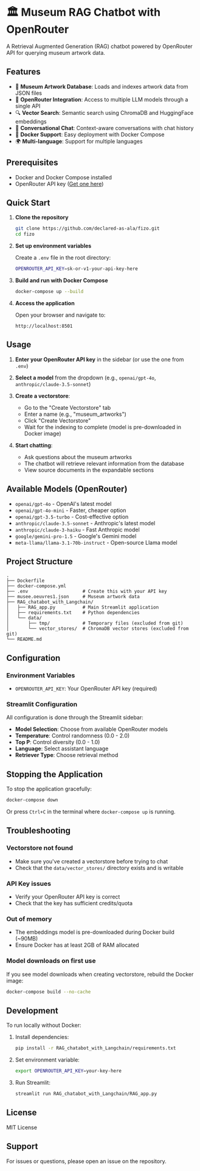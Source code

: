 # 🏛️ Museum RAG Chatbot with OpenRouter

A Retrieval Augmented Generation (RAG) chatbot powered by OpenRouter API for querying museum artwork data.

## Features

- 🎨 **Museum Artwork Database**: Loads and indexes artwork data from JSON files
- 🤖 **OpenRouter Integration**: Access to multiple LLM models through a single API
- 🔍 **Vector Search**: Semantic search using ChromaDB and HuggingFace embeddings
- 💬 **Conversational Chat**: Context-aware conversations with chat history
- 🐳 **Docker Support**: Easy deployment with Docker Compose
- 🌍 **Multi-language**: Support for multiple languages

## Prerequisites

- Docker and Docker Compose installed
- OpenRouter API key ([Get one here](https://openrouter.ai))

## Quick Start

1. **Clone the repository**

   ```bash
   git clone https://github.com/declared-as-ala/fizo.git
   cd fizo
   ```

2. **Set up environment variables**

   Create a `.env` file in the root directory:
   ```bash
   OPENROUTER_API_KEY=sk-or-v1-your-api-key-here
   ```

3. **Build and run with Docker Compose**

   ```bash
   docker-compose up --build
   ```

4. **Access the application**

   Open your browser and navigate to:
   ```
   http://localhost:8501
   ```

## Usage

1. **Enter your OpenRouter API key** in the sidebar (or use the one from `.env`)

2. **Select a model** from the dropdown (e.g., `openai/gpt-4o`, `anthropic/claude-3.5-sonnet`)

3. **Create a vectorstore**:
   - Go to the "Create Vectorstore" tab
   - Enter a name (e.g., "museum_artworks")
   - Click "Create Vectorstore"
   - Wait for the indexing to complete (model is pre-downloaded in Docker image)

4. **Start chatting**:
   - Ask questions about the museum artworks
   - The chatbot will retrieve relevant information from the database
   - View source documents in the expandable sections

## Available Models (OpenRouter)

- `openai/gpt-4o` - OpenAI's latest model
- `openai/gpt-4o-mini` - Faster, cheaper option
- `openai/gpt-3.5-turbo` - Cost-effective option
- `anthropic/claude-3.5-sonnet` - Anthropic's latest model
- `anthropic/claude-3-haiku` - Fast Anthropic model
- `google/gemini-pro-1.5` - Google's Gemini model
- `meta-llama/llama-3.1-70b-instruct` - Open-source Llama model

## Project Structure

```
.
├── Dockerfile
├── docker-compose.yml
├── .env                    # Create this with your API key
├── musee.oeuvres1.json     # Museum artwork data
├── RAG_chatabot_with_Langchain/
│   ├── RAG_app.py          # Main Streamlit application
│   ├── requirements.txt    # Python dependencies
│   └── data/
│       ├── tmp/            # Temporary files (excluded from git)
│       └── vector_stores/  # ChromaDB vector stores (excluded from git)
└── README.md
```

## Configuration

### Environment Variables

- `OPENROUTER_API_KEY`: Your OpenRouter API key (required)

### Streamlit Configuration

All configuration is done through the Streamlit sidebar:
- **Model Selection**: Choose from available OpenRouter models
- **Temperature**: Control randomness (0.0 - 2.0)
- **Top P**: Control diversity (0.0 - 1.0)
- **Language**: Select assistant language
- **Retriever Type**: Choose retrieval method

## Stopping the Application

To stop the application gracefully:

```bash
docker-compose down
```

Or press `Ctrl+C` in the terminal where `docker-compose up` is running.

## Troubleshooting

### Vectorstore not found

- Make sure you've created a vectorstore before trying to chat
- Check that the `data/vector_stores/` directory exists and is writable

### API Key issues

- Verify your OpenRouter API key is correct
- Check that the key has sufficient credits/quota

### Out of memory

- The embeddings model is pre-downloaded during Docker build (~90MB)
- Ensure Docker has at least 2GB of RAM allocated

### Model downloads on first use

If you see model downloads when creating vectorstore, rebuild the Docker image:
```bash
docker-compose build --no-cache
```

## Development

To run locally without Docker:

1. Install dependencies:
   ```bash
   pip install -r RAG_chatabot_with_Langchain/requirements.txt
   ```

2. Set environment variable:
   ```bash
   export OPENROUTER_API_KEY=your-key-here
   ```

3. Run Streamlit:
   ```bash
   streamlit run RAG_chatabot_with_Langchain/RAG_app.py
   ```

## License

MIT License

## Support

For issues or questions, please open an issue on the repository.

